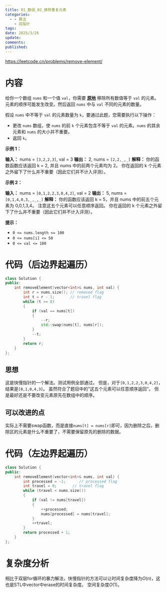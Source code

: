 ```yaml
---
title: 01_数组_02_移除重复元素
categories:
  - - 算法
    - 双指针
tags: 
date: 2025/3/26
update: 
comments: 
published:
---
```

https://leetcode.cn/problems/remove-element/
# 内容

给你一个数组 `nums` 和一个值 `val`，你需要 **[原地](https://baike.baidu.com/item/%E5%8E%9F%E5%9C%B0%E7%AE%97%E6%B3%95)** 移除所有数值等于 `val` 的元素。元素的顺序可能发生改变。然后返回 `nums` 中与 `val` 不同的元素的数量。

假设 `nums` 中不等于 `val` 的元素数量为 `k`，要通过此题，您需要执行以下操作：

- 更改 `nums` 数组，使 `nums` 的前 `k` 个元素包含不等于 `val` 的元素。`nums` 的其余元素和 `nums` 的大小并不重要。
- 返回 `k`。

**示例 1：**

**输入：** nums = `[3,2,2,3]`, val = 3
**输出：** 2, nums = `[2,2,_,_]`
**解释：** 你的函数函数应该返回 k = 2, 并且 nums 中的前两个元素均为 2。
你在返回的 k 个元素之外留下了什么并不重要（因此它们并不计入评测）。

**示例 2：**

**输入：** nums = `[0,1,2,2,3,0,4,2]`, val = 2
**输出：** 5, nums = `[0,1,4,0,3,_,_,_]`
**解释：** 你的函数应该返回 k = 5，并且 nums 中的前五个元素为 0,0,1,3,4。
注意这五个元素可以任意顺序返回。
你在返回的 k 个元素之外留下了什么并不重要（因此它们并不计入评测）。

**提示：**
- `0 <= nums.length <= 100`
- `0 <= nums[i] <= 50`
- `0 <= val <= 100`
# 代码（后边界起遍历）
```cpp
class Solution {
public:
    int removeElement(vector<int>& nums, int val) {
        int r = nums.size(); // removed flag
        int t = r - 1;       // travel flag
        while (t >= 0)
        {
            if (val == nums[t])
            {
                --r;
                std::swap(nums[t], nums[r]);
            }
            --t;
        }
        return r;
    }
};
```
## 思想
这是快慢指针的一个解法。测试用例全部通过。
但是，对于`[0,1,2,2,3,0,4,2]`，结果是`[0,1,0,4,3]`。
虽然符合了题目中的”这五个元素可以任意顺序返回“。
但是最好还是不要改变元素原先在数组中的顺序。
## 可以改进的点
实际上不需要swap函数，而是直接`nums[t] = nums[r]`即可，因为删除之后，删除区的元素是什么不重要了，不需要保留原先的删除的数据。
# 代码（左边界起遍历）
```cpp
class Solution {
public:
    int removeElement(vector<int>& nums, int val) {
        int processed = -1;      // processed flag
        int travel = 0;       // travel flag
        while (travel < nums.size())
        {
            if (val != nums[travel])
            {
                ++processed;
                nums[processed] = nums[travel];
            }
            ++travel;
        }
        return processed + 1;
    }
};
```
# 复杂度分析
相比于双层for循环的暴力解法，快慢指针的方法可以让时间复杂度降为$O(n)$，这也是STL中vector中erase的时间复杂度。
空间复杂度$O(1)$。
